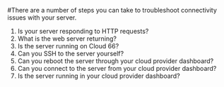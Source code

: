 <!-- post: -->


#There are a number of steps you can take to troubleshoot connectivity issues with your server.

1.  Is your server responding to HTTP requests?
2.  What is the web server returning?
3.  Is the server running on Cloud 66?
4.  Can you SSH to the server yourself?
5.  Can you reboot the server through your cloud provider dashboard?
6.  Can you connect to the server from your cloud provider dashboard?
7.  Is the server running in your cloud provider dashboard?
